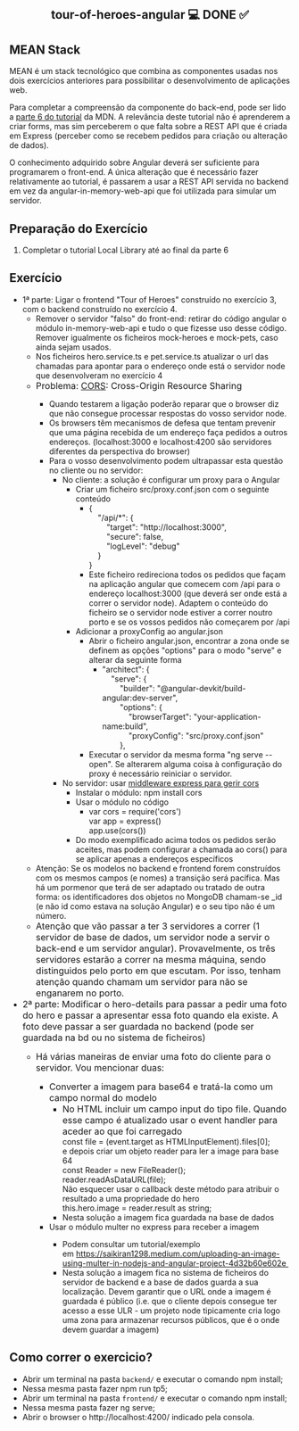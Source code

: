 <h2 align="center"> 
	 tour-of-heroes-angular 💻 DONE ✅
</h2>

<h2>MEAN Stack</h2>
<p>MEAN é um stack tecnológico que combina as componentes usadas nos dois exercícios anteriores para possibilitar o desenvolvimento de aplicações web.</p>
<p>Para completar a compreensão da componente do back-end, pode ser lido a <a href="https://developer.mozilla.org/en-US/docs/Learn/Server-side/Express_Nodejs/forms">parte 6 do tutorial</a> da MDN. A relevância deste tutorial não é aprenderem a criar forms, mas sim perceberem o que falta sobre a REST API que é criada em Express (perceber como se recebem pedidos para criação ou alteração de dados).</p>
<p>O conhecimento adquirido sobre Angular deverá ser suficiente para programarem o front-end. A única alteração que é necessário fazer relativamente ao tutorial, é passarem a usar a REST API servida no backend em vez da&nbsp;angular-in-memory-web-api que foi utilizada para simular um servidor.</p>
<h2>Preparação do Exercício</h2>
<ol>
<li>Completar o tutorial Local Library até ao final da parte 6</li>
</ol>
<h2>Exercício&nbsp;</h2>
<ul>
<li>1ª parte: Ligar o frontend "Tour of Heroes" construído no exercício 3, com o backend construído no exercício 4.
<ul>
<li>Remover o servidor "falso" do front-end: retirar do código angular o módulo in-memory-web-api e tudo o que fizesse uso desse código. Remover igualmente os ficheiros mock-heroes e mock-pets, caso ainda sejam usados.</li>
<li>Nos ficheiros hero.service.ts e pet.service.ts atualizar o url das chamadas para apontar para o endereço onde está o servidor node que desenvolveram no exercício 4</li>
<li><span style="font-size: 1rem;">Problema: </span><a href="https://developer.mozilla.org/en-US/docs/Web/HTTP/CORS" style="font-size: 1rem;">CORS</a><span style="font-size: 1rem;">: Cross-Origin Resource Sharing</span></li>
<ul>
<li>Quando testarem a ligação poderão reparar que o browser diz que não consegue processar respostas do vosso servidor node.</li>
<li>Os browsers têm mecanismos de defesa que tentam prevenir que uma página recebida de um endereço faça pedidos a outros endereços. (localhost:3000 e localhost:4200 são servidores diferentes da perspectiva do browser)&nbsp;</li>
<li>Para o vosso desenvolvimento podem ultrapassar esta questão no cliente ou no servidor:
<ul>
<li>No cliente: a solução é configurar um proxy para o Angular
<ul>
<li>Criar um ficheiro src/proxy.conf.json com o seguinte conteúdo
<ul>
<li>{<br>&nbsp; &nbsp; "/api/*": {<br>&nbsp; &nbsp; &nbsp; &nbsp; "target": "http://localhost:3000",<br>&nbsp; &nbsp; &nbsp; &nbsp; "secure": false,<br>&nbsp; &nbsp; &nbsp; &nbsp; "logLevel": "debug"<br>&nbsp; &nbsp; }<br>}</li>
<li>Este ficheiro redireciona todos os pedidos que façam na aplicação angular que comecem com /api para o endereço localhost:3000 (que deverá ser onde está a correr o servidor node). Adaptem o conteúdo do ficheiro se o servidor node estiver a correr noutro porto e se os vossos pedidos não começarem por /api</li>
</ul>
</li>
<li>Adicionar a proxyConfig ao angular.json
<ul>
<li>Abrir o ficheiro angular.json, encontrar a zona onde se definem as opções "options" para o modo "serve" e alterar da seguinte forma
<ul>
<li>"architect": {<br>&nbsp; &nbsp; "serve": {<br>&nbsp; &nbsp; &nbsp; &nbsp; "builder": "@angular-devkit/build-angular:dev-server",<br>&nbsp; &nbsp; &nbsp; &nbsp; "options": {<br>&nbsp; &nbsp; &nbsp; &nbsp; &nbsp; &nbsp; "browserTarget": "your-application-name:build",<br>&nbsp; &nbsp; &nbsp; &nbsp; &nbsp; &nbsp; "proxyConfig": "src/proxy.conf.json"<br>&nbsp; &nbsp; &nbsp; &nbsp; },</li>
</ul>
</li>
<li>Executar o servidor da mesma forma "ng serve --open". Se alterarem alguma coisa à configuração do proxy é necessário reiniciar o servidor.</li>
</ul>
</li>
</ul>
</li>
<li>No servidor: usar <a href="https://expressjs.com/en/resources/middleware/cors.html">middleware express para gerir cors</a>
<ul>
<li>Instalar o módulo: npm install cors</li>
<li>Usar o módulo no código<br>
<ul>
<li>var cors = require('cors')<br>var app = express()<br>app.use(cors())</li>
</ul>
</li>
<li>Do modo exemplificado acima todos os pedidos serão aceites, mas podem configurar a chamada ao cors() para se aplicar apenas a endereços específicos</li>
</ul>
</li>
</ul>
</li>
</ul>
<li>Atenção: Se os modelos no backend e frontend forem construídos com os mesmos campos (e nomes) a transição será pacífica. Mas há um pormenor que terá de ser adaptado ou tratado de outra forma: os identificadores dos objetos no MongoDB chamam-se _id (e não id como estava na solução Angular) e o seu tipo não é um número.</li>
<li><span style="font-size: 1rem;">Atenção que vão passar a ter 3 servidores a correr (1 servidor de base de dados, um servidor node a servir o back-end e um servidor angular). Provavelmente, os três servidores estarão a correr na mesma máquina, sendo distinguidos pelo porto em que escutam. Por isso, tenham atenção quando chamam um servidor para não se enganarem no porto.</span></li>
</ul>
</li>
<li><span style="font-size: 1rem;">2ª parte: Modificar o hero-details para passar a pedir uma foto do hero e passar a apresentar essa foto quando ela existe. A foto deve passar a ser guardada no backend (pode ser guardada na bd ou no sistema de ficheiros)</span></li>
<ul>
<li><span style="font-size: 1rem;">Há várias maneiras de enviar uma foto do cliente para o servidor. Vou mencionar duas:</span></li>
<ul>
<li><span style="font-size: 1rem;">Converter a imagem para base64 e tratá-la como um campo normal do modelo</span>
<ul>
<li><span style="font-size: 1rem;"><span style="font-size: 1rem;">No HTML incluir um campo input do tipo file. Quando esse campo é atualizado usar o event handler para aceder ao que foi carregado&nbsp;<br></span></span>
<div><span>const</span><span> </span>file<span> </span><span>=</span><span> (</span>event<span>.</span>target<span> </span><span>as</span><span> </span><span>HTMLInputElement</span><span>)</span><span>.</span>files<span>[</span><span>0</span><span>]</span><span>;</span><br>e depois criar um objeto reader para ler a image para base 64<br>const Reader = new FileReader();<br>reader.readAsDataURL(file);<br>Não esquecer usar o callback deste método para atribuir o resultado a uma propriedade do hero<br>this.hero.image = reader.result as string;</div>
</li>
<li>Nesta solução a imagem fica guardada na base de dados</li>
</ul>
</li>
<li>Usar o módulo multer no express para receber a imagem&nbsp;</li>
<ul>
<li>Podem consultar um tutorial/exemplo em&nbsp;<a href="https://saikiran1298.medium.com/uploading-an-image-using-multer-in-nodejs-and-angular-project-4d32b60e602e%20">https://saikiran1298.medium.com/uploading-an-image-using-multer-in-nodejs-and-angular-project-4d32b60e602e&nbsp;</a></li>
<li>Nesta solução a imagem fica no sistema de ficheiros do servidor de backend e a base de dados guarda a sua localização. Devem garantir que o URL onde a imagem é guardada é público (i.e. que o cliente depois consegue ter acesso a esse ULR - um projeto node tipicamente cria logo uma zona para armazenar recursos públicos, que é o onde devem guardar a imagem)</li>
</ul>
</ul>
</ul>
</ul>

## Como correr o exercicio?
- Abrir um terminal na pasta ```backend/``` e executar o comando npm install;
- Nessa mesma pasta fazer npm run tp5;
- Abrir um terminal na pasta ```frontend/``` e executar o comando npm install;
- Nessa mesma pasta fazer ng serve;
- Abrir o browser o http://localhost:4200/ indicado pela consola.
